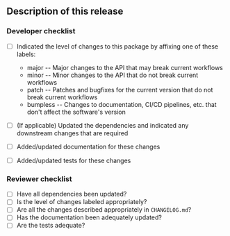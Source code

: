## Description of this release

<!--
Please describe the release here, including a brief overview of the changes in this release
-->

<!--
If applicable, indicate any upstream packages/projects this is relevant to, and the associated issues
or pull requests
-->

### Developer checklist

- [ ] Indicated the level of changes to this package by affixing one of these labels:
  * major -- Major changes to the API that may break current workflows
  * minor -- Minor changes to the API that do not break current workflows
  * patch -- Patches and bugfixes for the current version that do not break current workflows
  * bumpless -- Changes to documentation, CI/CD pipelines, etc. that don't affect the software's version

- [ ] (If applicable) Updated the dependencies and indicated any downstream changes that are required
- [ ] Added/updated documentation for these changes
- [ ] Added/updated tests for these changes

### Reviewer checklist

- [ ] Have all dependencies been updated?
- [ ] Is the level of changes labeled appropriately?
- [ ] Are all the changes described appropriately in `CHANGELOG.md`?
- [ ] Has the documentation been adequately updated?
- [ ] Are the tests adequate?
